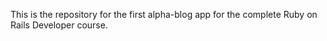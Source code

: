 This is the repository for the first alpha-blog app for the complete Ruby on Rails Developer course.